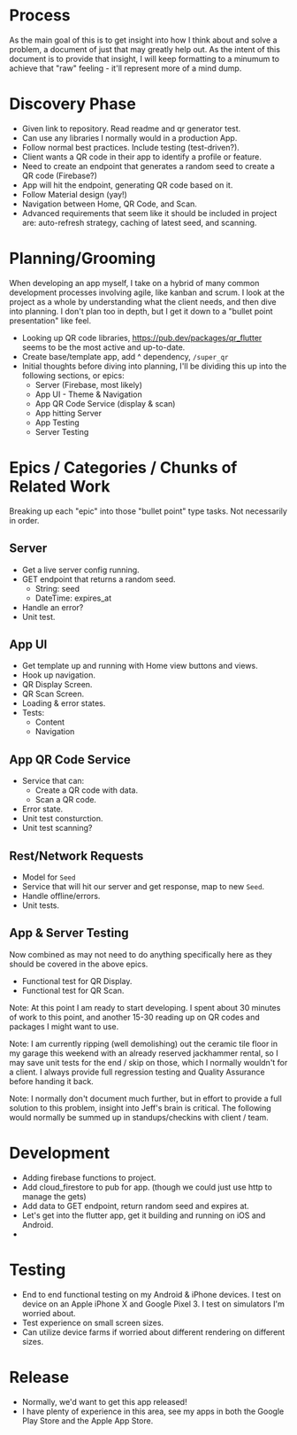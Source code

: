 # Process

As the main goal of this is to get insight into how I think about and solve a problem, a document of just that may greatly help out. As the intent of this document is to provide that insight, I will keep formatting to a minumum to achieve that "raw" feeling - it'll represent more of a mind dump.

# Discovery Phase

- Given link to repository. Read readme and qr generator test.
- Can use any libraries I normally would in a production App.
- Follow normal best practices. Include testing (test-driven?).
- Client wants a QR code in their app to identify a profile or feature.
- Need to create an endpoint that generates a random seed to create a QR code (Firebase?)
- App will hit the endpoint, generating QR code based on it.
- Follow Material design (yay!)
- Navigation between Home, QR Code, and Scan.
- Advanced requirements that seem like it should be included in project are: auto-refresh strategy, caching of latest seed, and scanning.

# Planning/Grooming

When developing an app myself, I take on a hybrid of many common development processes involving agile, like kanban and scrum. I look at the project as a whole by understanding what the client needs, and then dive into planning. I don't plan too in depth, but I get it down to a "bullet point presentation" like feel.

- Looking up QR code libraries, https://pub.dev/packages/qr_flutter seems to be the most active and up-to-date.
- Create base/template app, add ^ dependency, `/super_qr`
- Initial thoughts before diving into planning, I'll be dividing this up into the following sections, or epics:
  - Server (Firebase, most likely)
  - App UI - Theme & Navigation
  - App QR Code Service (display & scan)
  - App hitting Server
  - App Testing
  - Server Testing

# Epics / Categories / Chunks of Related Work

Breaking up each "epic" into those "bullet point" type tasks. Not necessarily in order.

## Server

- Get a live server config running.
- GET endpoint that returns a random seed.
  - String: seed
  - DateTime: expires_at
- Handle an error?
- Unit test.

## App UI

- Get template up and running with Home view buttons and views.
- Hook up navigation.
- QR Display Screen.
- QR Scan Screen.
- Loading & error states.
- Tests:
  - Content
  - Navigation

## App QR Code Service

- Service that can:
  - Create a QR code with data.
  - Scan a QR code.
- Error state.
- Unit test consturction.
- Unit test scanning?

## Rest/Network Requests

- Model for `Seed`
- Service that will hit our server and get response, map to new `Seed`.
- Handle offline/errors.
- Unit tests.

## App & Server Testing

Now combined as may not need to do anything specifically here as they should be covered in the above epics.

- Functional test for QR Display.
- Functional test for QR Scan.

Note: At this point I am ready to start developing. I spent about 30 minutes of work to this point, and another 15-30 reading up on QR codes and packages I might want to use.

Note: I am currently ripping (well demolishing) out the ceramic tile floor in my garage this weekend with an already reserved jackhammer rental, so I may save unit tests for the end / skip on those, which I normally wouldn't for a client. I always provide full regression testing and Quality Assurance before handing it back.

Note: I normally don't document much further, but in effort to provide a full solution to this problem, insight into Jeff's brain is critical. The following would normally be summed up in standups/checkins with client / team.

# Development

- Adding firebase functions to project.
- Add cloud_firestore to pub for app. (though we could just use http to manage the gets)
- Add data to GET endpoint, return random seed and expires at.
- Let's get into the flutter app, get it building and running on iOS and Android.
-

# Testing

- End to end functional testing on my Android & iPhone devices. I test on device on an Apple iPhone X and Google Pixel 3. I test on simulators I'm worried about.
- Test experience on small screen sizes.
- Can utilize device farms if worried about different rendering on different sizes.

# Release

- Normally, we'd want to get this app released!
- I have plenty of experience in this area, see my apps in both the Google Play Store and the Apple App Store.
